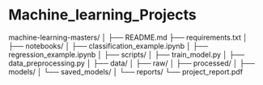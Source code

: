 # Machine_learning_Projects
machine-learning-masters/ │ ├── README.md ├── requirements.txt │ ├── notebooks/ │    ├── classification_example.ipynb │    ├── regression_example.ipynb │ ├── scripts/ │    ├── train_model.py │    ├── data_preprocessing.py │ ├── data/ │    ├── raw/ │    ├── processed/ │ ├── models/ │    └── saved_models/ │ └── reports/      └── project_report.pdf
